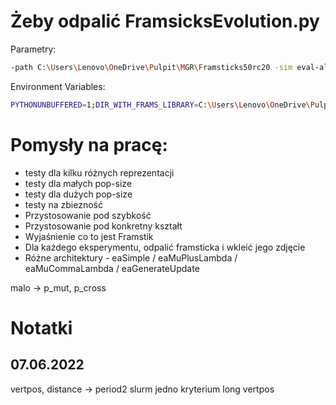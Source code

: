 # Żeby odpalić FramsicksEvolution.py

Parametry:
```bash
-path C:\Users\Lenovo\OneDrive\Pulpit\MGR\Framsticks50rc20 -sim eval-allcriteria.sim;deterministic.sim;sample-period-2.sim; -opt vertpos -max_numparts 30 -max_numgenochars 50 -initialgenotype /*9*/BLU -popsize 100 -generations 20 -hof_size 1 -hof_savefile HoF-f9-%%M-%%N.gen
```

Environment Variables:
```bash
PYTHONUNBUFFERED=1;DIR_WITH_FRAMS_LIBRARY=C:\Users\Lenovo\OneDrive\Pulpit\MGR\Framsticks50rc20
```

# Pomysły na pracę:
- testy dla kilku różnych reprezentacji
- testy dla małych pop-size
- testy dla dużych pop-size
- testy na zbiezność
- Przystosowanie pod szybkość
- Przystosowanie pod konkretny kształt
- Wyjaśnienie co to jest Framstik
- Dla każdego eksperymentu, odpalić framsticka i wkleić jego zdjęcie
- Różne architektury - eaSimple / eaMuPlusLambda / eaMuCommaLambda / eaGenerateUpdate


malo -> p_mut, p_cross

# Notatki
## 07.06.2022
vertpos, distance -> period2
slurm
jedno kryterium
long
vertpos
